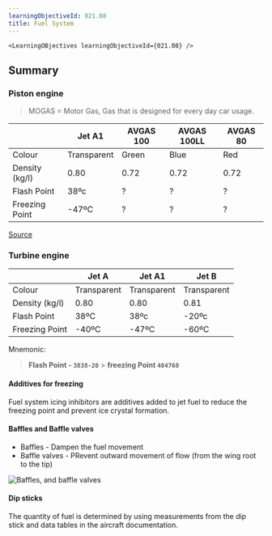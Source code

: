 ```yaml
---
learningObjectiveId: 021.08
title: Fuel System
---
```


```tsx eval
<LearningOBjectives learningObjectiveId={021.08} />
```

## Summary

### Piston engine

> MOGAS = Motor Gas, Gas that is designed for every day car usage.

|                | Jet A1      | AVGAS 100 | AVGAS 100LL | AVGAS 80 |
| -------------- | ----------- | --------- | ----------- | -------- |
| Colour         | Transparent | Green     | Blue        | Red      |
| Density (kg/l) | 0.80        | 0.72      | 0.72        | 0.72     |
| Flash Point    | 38ºc        | ?         | ?           | ?        |
| Freezing Point | -47ºC       | ?         | ?           | ?        |

[Source](https://skybrary.aero/articles/ignition-fuels)

### Turbine engine

|                | Jet A       | Jet A1      | Jet B       |
| -------------- | ----------- | ----------- | ----------- |
| Colour         | Transparent | Transparent | Transparent |
| Density (kg/l) | 0.80        | 0.80        | 0.81        |
| Flash Point    | 38ºC        | 38ºc        | -20ºc       |
| Freezing Point | -40ºC       | -47ºC       | -60ºC       |

Mnemonic:

> **Flash Point - `3838-20`** > **freezing Point `404760`**

#### Additives for freezing

Fuel system icing inhibitors are additives added to jet fuel to reduce the
freezing point and prevent ice crystal formation.

#### Baffles and Baffle valves

- Baffles - Dampen the fuel movement
- Baffle valves - PRevent outward movement of flow (from the wing root to the
  tip)

<img src="images/021.08.02.02-01.png" alt="Baffles, and baffle valves" />

<Source
  href="https://www.faa.gov/regulations_policies/handbooks_manuals/aviation/"
  alt="FAA H-8083-31"
/>

#### Dip sticks

The quantity of fuel is determined by using measurements from the dip stick and
data tables in the aircraft documentation.
